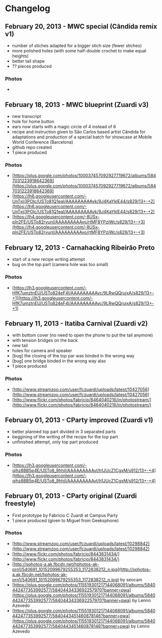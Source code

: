 Changelog
=========

February 20, 2013 - MWC special (Cândida remix v1)
-------------------------------------------------
- number of stiches adapted for a bigger stich size (fewer stiches)
- more polished holes (with some half-double crochet to make equal heights)
- better tail shape
- ?? pieces produced

### Photos ###

-


February 18, 2013 - MWC blueprint (Zuardi v3)
--------------------------------------------
- new transcript
- hole for home button
- ears now starts with a magic circle of 4 instead of 6
- recipe and instruction given to São Carlos based artist Cândida for
  adaptations and production of a special batch for showcase at Mobile World Conference (Barcelona)
- github repo created
- 1 piece produced

### Photos ###

- [https://plus.google.com/photos/100037457092927719672/albums/5847031223918642369](https://plus.google.com/photos/100037457092927719672/albums/5847031223918642369)
- [https://lh6.googleusercontent.com/-UnTxjj3POlc/USTo81Q1eaI/AAAAAAAAAvk/9J4KaYkIE44/s829/13+-+2](https://lh6.googleusercontent.com/-UnTxjj3POlc/USTo81Q1eaI/AAAAAAAAAvk/9J4KaYkIE44/s829/13+-+2)
- [https://lh4.googleusercontent.com/-8USx-pln2FE/USTo82rvunI/AAAAAAAAAvo/rtMF8YPziWc/s829/13+-+3](https://lh4.googleusercontent.com/-8USx-pln2FE/USTo82rvunI/AAAAAAAAAvo/rtMF8YPziWc/s829/13+-+3)


February 12, 2013 - Carnahacking Ribeirão Preto
----------------------------------------------
- start of a new recipe writing attempt
- bug on the top part (camera hole was too small)

### Photos ###

- [https://lh3.googleusercontent.com/-HfK7umztnEU/USTo824eF4I/AAAAAAAAAvc/9LRwQQrujxA/s829/13+-+1](https://lh3.googleusercontent.com/-HfK7umztnEU/USTo824eF4I/AAAAAAAAAvc/9LRwQQrujxA/s829/13+-+1)


February 11, 2013 - Itatiba Carnival (Zuardi v2)
-----------------------------------------------
- with bottom cover (no need to open the phone to put the tail anymore)
- with tension bridges on the back
- new tail
- holes for camera and speaker
- [bug] the closing of the top par was binded in the wrong way
- [bug] one bridge binded in the wrong way also
- 1 piece produced

### Photos ###

- [http://www.streamzoo.com/user/fczuardi/uploads/latest/10427056](http://www.streamzoo.com/user/fczuardi/uploads/latest/10427056)
- [http://www.flickr.com/photos/fabricio/8464040216/in/photostream/](http://www.flickr.com/photos/fabricio/8464040216/in/photostream/)


February 01, 2013 - CParty improved (Zuardi v1)
----------------------------------------------
- better planned top part divided in 3 separated parts
- beggining of the writing of the recipe for the top part
- unfinished attempt, only top part produced

### Photos ###

- [https://lh3.googleusercontent.com/-qihz8BB5p4E/USTo8_9hhjI/AAAAAAAAAvI/h1JUcZ1CgxM/s912/13+-+4](https://lh3.googleusercontent.com/-qihz8BB5p4E/USTo8_9hhjI/AAAAAAAAAvI/h1JUcZ1CgxM/s912/13+-+4)


February 01, 2013 - CParty original (Zuardi freestyle)
-----------------------------------------------------
- First prototype by Fabricio C Zuardi at Campus Party
- 1 piece produced (given to Miguel from Geeksphone)

### Photos ###

- [http://www.streamzoo.com/user/fczuardi/uploads/latest/10298842](http://www.streamzoo.com/user/fczuardi/uploads/latest/10298842)
- [http://www.flickr.com/photos/fabricio/8443831434/](http://www.flickr.com/photos/fabricio/8443831434/)
- [http://sphotos-a.ak.fbcdn.net/hphotos-ak-prn1/540691_10152099679255353_1172838212_n.jpg](http://sphotos-a.ak.fbcdn.net/hphotos-ak-prn1/540691_10152099679255353_1172838212_n.jpg) by seocam
- [https://plus.google.com/photos/115519301217144068091/albums/5840442477353992577/5840443433692257970?banner=pwa](https://plus.google.com/photos/115519301217144068091/albums/5840442477353992577/5840443433692257970?banner=pwa) by Lenno Azevedo
- [https://plus.google.com/photos/115519301217144068091/albums/5840442477353992577/5840443451460878146?banner=pwa](https://plus.google.com/photos/115519301217144068091/albums/5840442477353992577/5840443451460878146?banner=pwa) by Lenno Azevedo



